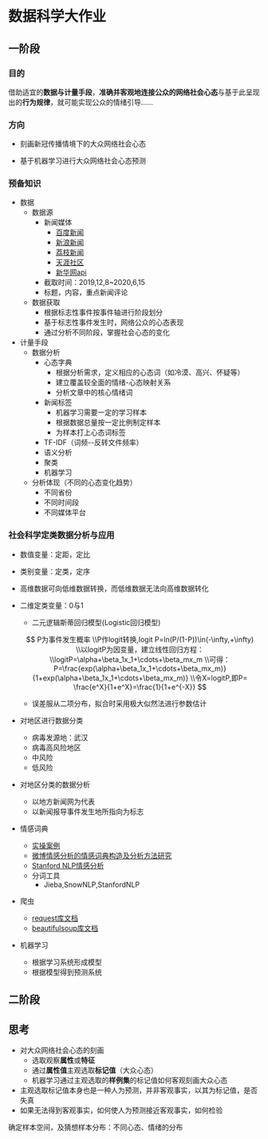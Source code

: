 # 数据科学大作业



## 一阶段



### 目的

​		借助适宜的**数据与计量手段**，**准确并客观地连接公众的网络社会心态**与基于此呈现出的**行为规律**，就可能实现公众的情绪引导……



### 方向

- 刻画新冠传播情境下的大众网络社会心态

- 基于机器学习进行大众网络社会心态预测



### 预备知识

- 数据
  - 数据源
    - 新闻媒体
      - <a href="https://news.baidu.com/?cmd=1&class=reci">百度新闻</a>
      - <a href="https://news.sina.com.cn/roll/#pageid=153&lid=2509&k=&num=50&page=1">新浪新闻</a>
      - <a href="http://news.jstv.com/">荔枝新闻</a>
      - <a href="http://bbs.tianya.cn/list.jsp?item=funinfo&grade=3&order=1">天涯社区</a>
      - <a href="http://api.xinhua-news.com/route/api/groupShow?groupId=101">新华网api</a>
    - 截取时间：2019,12,8~2020,6,15
    - 标题，内容，重点新闻评论
  - 数据获取
    - 根据标志性事件按事件轴进行阶段划分
    - 基于标志性事件发生时，网络公众的心态表现
    - 通过分析不同阶段，掌握社会心态的变化
- 计量手段
  - 数据分析
    - 心态字典
      - 根据分析需求，定义相应的心态词（如冷漠、高兴、怀疑等）
      - 建立覆盖较全面的情绪-心态映射关系
      - 分析文章中的核心情绪词
    - 新闻标签
      - 机器学习需要一定的学习样本
      - 根据数据总量按一定比例制定样本
      - 为样本打上心态词标签
    - TF-IDF（词频--反转文件频率）
    - 语义分析
    - 聚类
    - 机器学习
  - 分析体现（不同的心态变化趋势）
    - 不同省份
    - 不同时间段
    - 不同媒体平台



### 社会科学定类数据分析与应用



- 数值变量：定距，定比

- 类别变量：定类，定序

- 高维数据可向低维数据转换，而低维数据无法向高维数据转化

- 二维定类变量：0与1

  - 二元逻辑斯蒂回归模型(Logistic回归模型)

  $$
  P为事件发生概率
  \\P作logit转换,logit P=ln(P/(1-P))\in(-\infty,+\infty)
  \\以logitP为因变量，建立线性回归方程：
  \\logitP=\alpha+\beta_1x_1+\cdots+\beta_mx_m
  \\可得：P=\frac{exp(\alpha+\beta_1x_1+\cdots+\beta_mx_m)}{1+exp(\alpha+\beta_1x_1+\cdots+\beta_mx_m)}
  \\令X=logitP,即P= \frac{e^X}{1+e^X}=\frac{1}{1+e^{-X}}
  $$

  - 误差服从二项分布，拟合时采用极大似然法进行参数估计





- 对地区进行数据分类
  - 病毒发源地：武汉
  - 病毒高风险地区
  - 中风险
  - 低风险
- 对地区分类的数据分析
  - 以地方新闻网为代表
  - 以新闻报导事件发生地所指向为标志
- 情感词典
  - <a href="https://blog.csdn.net/qq_39187675/article/details/85100560">实操案例</a>
  - <a href="https://kns.cnki.net/kcms/detail/61.1450.tp.20181115.1046.008.html">微博情感分析的情感词典构造及分析方法研究</a>
  - <a href="https://www.cnblogs.com/arkenstone/p/6064196.html">Stanford NLP情感分析</a>
  - 分词工具
    - Jieba,SnowNLP,StanfordNLP



- 爬虫

  - <a href="https://requests.readthedocs.io/zh_CN/latest">request库文档</a>
  - <a href="https://beautifulsoup.readthedocs.io/zh_CN/latest">beautifulsoup库文档</a>
- 机器学习
  - 根据学习系统形成模型
  - 根据模型得到预测系统
  



## 二阶段





## 思考

- 对大众网络社会心态的刻画
  - 选取观察**属性**或**特征**
  - 通过**属性值**主观选取**标记值**（大众心态）
  - 机器学习通过主观选取的**样例集**的标记值如何客观刻画大众心态
- 主观选取标记值本身也是一种人为预测，并非客观事实，以其为标记值，是否失真
- 如果无法得到客观事实，如何使人为预测接近客观事实，如何检验





确定样本空间，及猜想样本分布：不同心态、情绪的分布